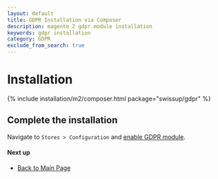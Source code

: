 ```yaml
---
layout: default
title: GDPR Installation via Composer
description: magento 2 gdpr module installation
keywords: gdpr installation
category: GDPR
exclude_from_search: true
---
```


# Installation

{% include installation/m2/composer.html package="swissup/gdpr" %}

## Complete the installation

Navigate to `Stores > Configuration` and
[enable GDPR module](/m2/extensions/gdpr/configuration/).

#### Next up

 -  [Back to Main Page](/m2/extensions/gdpr/)
